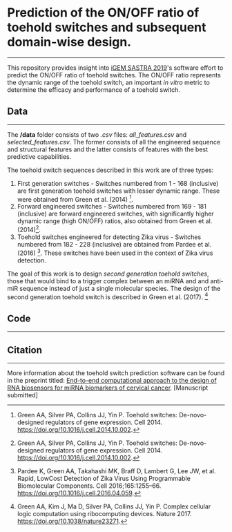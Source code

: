 # Prediction of the ON/OFF ratio of toehold switches and subsequent domain-wise design.
---
This repository provides insight into [iGEM SASTRA 2019](https://2019.igem.org/Team:SASTRA_Thanjavur)'s software effort to predict the ON/OFF ratio of toehold switches. The ON/OFF ratio represents the dynamic range of the toehold switch, an important *in vitro* metric to determine the efficacy and performance of a toehold switch.

## Data
---
The **/data** folder consists of two *.csv* files: *all_features.csv* and *selected_features.csv*.  The former consists of all the engineered sequence and structural features and the latter consists of features with the best predictive capabilities.

The toehold switch sequences described in this work are of three types:
1. First generation switches - Switches numbered from 1 - 168 (inclusive) are first generation toehold switches with lesser dynamic range.  These were obtained from Green et al. (2014) [^1].
2. Forward engineered switches - Switches numbered from 169 - 181 (inclusive) are forward engineered switches, with significantly higher dynamic range (high ON/OFF) ratios, also obtained from Green et al. (2014)[^1].
3. Toehold switches engineered for detecting Zika virus - Switches numbered from 182 - 228 (inclusive) are obtained from Pardee et al. (2016) [^2].  These switches have been used in the context of Zika virus detection.

The goal of this work is to design *second generation toehold switches*, those that would bind to a trigger complex between an miRNA and and anti-miR sequence instead of just a single molecular species.  The design of the second generation toehold switch is described in Green et al. (2017). [^3]


[^1]: Green AA, Silver PA, Collins JJ, Yin P. Toehold switches: De-novo-designed regulators of gene expression. Cell 2014. https://doi.org/10.1016/j.cell.2014.10.002. 
[^2]: Pardee K, Green AA, Takahashi MK, Braff D, Lambert G, Lee JW, et al. Rapid, LowCost Detection of Zika Virus Using Programmable Biomolecular Components. Cell
2016;165:1255–66. https://doi.org/10.1016/j.cell.2016.04.059.
[^3]: Green AA, Kim J, Ma D, Silver PA, Collins JJ, Yin P. Complex cellular logic computation using ribocomputing devices. Nature 2017. https://doi.org/10.1038/nature23271.

## Code
---

## Citation 
---
More information about the toehold switch prediction software can be found in the preprint titled: [End-to-end computational approach to the design of RNA biosensors for miRNA biomarkers of cervical cancer](https://doi.org/10.1101/2021.07.09.451282). [Manuscript submitted]
